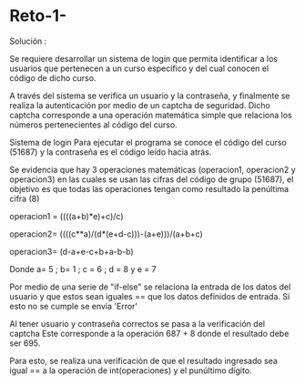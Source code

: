 # Reto-1-
Solución :

Se requiere desarrollar un sistema de login que permita identificar a los usuarios que pertenecen a un curso específico y del cual conocen el código de dicho curso.

A través del sistema se verifica un usuario y la contraseña, y finalmente se realiza la autenticación por medio de un captcha de seguridad.
Dicho captcha corresponde a una operación matemática simple que relaciona los números pertenecientes al código del curso.

Sistema de login
Para ejecutar el programa se conoce el código del curso (51687) y la contraseña es el código leído hacia atrás.

Se evidencia que hay 3 operaciones matemáticas (operacion1, operacion2 y operacion3) en las cuales se usan las cifras del código de grupo (51687), el objetivo es que todas las operaciones tengan como resultado la penúltima cifra (8)

  operacion1 = ((((a+b)*e)+c)/c)

  operacion2= ((((c**a)/(d*(e+d-c)))-(a+e)))/(a+b+c)

  operacion3= (d-a+e-c+b+a-b-b)
  
  Donde a= 5 ; b= 1 ; c = 6 ; d = 8 y e = 7

Por medio de una serie de "if-else" se relaciona la entrada de los datos del usuario y que estos sean iguales == que los datos definidos de entrada. Si esto no se cumple se envía 'Error'

Al tener usuario y contraseña correctos se pasa a la verificación del captcha
Este corresponde a la operación 687 + 8 donde el resultado debe ser 695.

Para esto, se realiza una verificación de que el resultado ingresado sea igual == a la operación de int(operaciones) y el punúltimo dígito.
